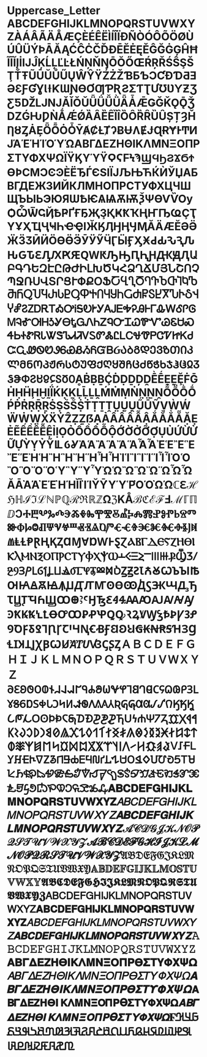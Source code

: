# Uppercase_Letter ABCDEFGHIJKLMNOPQRSTUVWXYZÀÁÂÃÄÅÆÇÈÉÊËÌÍÎÏÐÑÒÓÔÕÖØÙÚÛÜÝÞĀĂĄĆĈĊČĎĐĒĔĖĘĚĜĞĠĢĤĦĨĪĬĮİĲĴĶĹĻĽĿŁŃŅŇŊŌŎŐŒŔŖŘŚŜŞŠŢŤŦŨŪŬŮŰŲŴŶŸŹŻŽƁƂƄƆƇƉƊƋƎƏƐƑƓƔƖƗƘƜƝƟƠƢƤƦƧƩƬƮƯƱƲƳƵƷƸƼǄǇǊǍǏǑǓǕǗǙǛǞǠǢǤǦǨǪǬǮǱǴǶǷǸǺǼǾȀȂȄȆȈȊȌȎȐȒȔȖȘȚȜȞȠȢȤȦȨȪȬȮȰȲȺȻȽȾɁɃɄɅɆɈɊɌɎͰͲͶͿΆΈΉΊΌΎΏΑΒΓΔΕΖΗΘΙΚΛΜΝΞΟΠΡΣΤΥΦΧΨΩΪΫϏϒϓϔϘϚϜϞϠϢϤϦϨϪϬϮϴϷϹϺϽϾϿЀЁЂЃЄЅІЇЈЉЊЋЌЍЎЏАБВГДЕЖЗИЙКЛМНОПРСТУФХЦЧШЩЪЫЬЭЮЯѠѢѤѦѨѪѬѮѰѲѴѶѸѺѼѾҀҊҌҎҐҒҔҖҘҚҜҞҠҢҤҦҨҪҬҮҰҲҴҶҸҺҼҾӀӁӃӅӇӉӋӍӐӒӔӖӘӚӜӞӠӢӤӦӨӪӬӮӰӲӴӶӸӺӼӾԀԂԄԆԈԊԌԎԐԒԔԖԘԚԜԞԠԢԤԦԨԪԬԮԱԲԳԴԵԶԷԸԹԺԻԼԽԾԿՀՁՂՃՄՅՆՇՈՉՊՋՌՍՎՏՐՑՒՓՔՕՖႠႡႢႣႤႥႦႧႨႩႪႫႬႭႮႯႰႱႲႳႴႵႶႷႸႹႺႻႼႽႾႿჀჁჂჃჄჅჇჍᎠᎡᎢᎣᎤᎥᎦᎧᎨᎩᎪᎫᎬᎭᎮᎯᎰᎱᎲᎳᎴᎵᎶᎷᎸᎹᎺᎻᎼᎽᎾᎿᏀᏁᏂᏃᏄᏅᏆᏇᏈᏉᏊᏋᏌᏍᏎᏏᏐᏑᏒᏓᏔᏕᏖᏗᏘᏙᏚᏛᏜᏝᏞᏟᏠᏡᏢᏣᏤᏥᏦᏧᏨᏩᏪᏫᏬᏭᏮᏯᏰᏱᏲᏳᏴᏵᲐᲑᲒᲓᲔᲕᲖᲗᲘᲙᲚᲛᲜᲝᲞᲟᲠᲡᲢᲣᲤᲥᲦᲧᲨᲩᲪᲫᲬᲭᲮᲯᲰᲱᲲᲳᲴᲵᲶᲷᲸᲹᲺᲽᲾᲿḀḂḄḆḈḊḌḎḐḒḔḖḘḚḜḞḠḢḤḦḨḪḬḮḰḲḴḶḸḺḼḾṀṂṄṆṈṊṌṎṐṒṔṖṘṚṜṞṠṢṤṦṨṪṬṮṰṲṴṶṸṺṼṾẀẂẄẆẈẊẌẎẐẒẔẞẠẢẤẦẨẪẬẮẰẲẴẶẸẺẼẾỀỂỄỆỈỊỌỎỐỒỔỖỘỚỜỞỠỢỤỦỨỪỬỮỰỲỴỶỸỺỼỾἈἉἊἋἌἍἎἏἘἙἚἛἜἝἨἩἪἫἬἭἮἯἸἹἺἻἼἽἾἿὈὉὊὋὌὍὙὛὝὟὨὩὪὫὬὭὮὯᾸᾹᾺΆῈΈῊΉῘῙῚΊῨῩῪΎῬῸΌῺΏℂℇℋℌℍℐℑℒℕℙℚℛℜℝℤΩℨKÅℬℭℰℱℲℳℾℿⅅↃⰀⰁⰂⰃⰄⰅⰆⰇⰈⰉⰊⰋⰌⰍⰎⰏⰐⰑⰒⰓⰔⰕⰖⰗⰘⰙⰚⰛⰜⰝⰞⰟⰠⰡⰢⰣⰤⰥⰦⰧⰨⰩⰪⰫⰬⰭⰮⱠⱢⱣⱤⱧⱩⱫⱭⱮⱯⱰⱲⱵⱾⱿⲀⲂⲄⲆⲈⲊⲌⲎⲐⲒⲔⲖⲘⲚⲜⲞⲠⲢⲤⲦⲨⲪⲬⲮⲰⲲⲴⲶⲸⲺⲼⲾⳀⳂⳄⳆⳈⳊⳌⳎⳐⳒⳔⳖⳘⳚⳜⳞⳠⳢⳫⳭⳲꙀꙂꙄꙆꙈꙊꙌꙎꙐꙒꙔꙖꙘꙚꙜꙞꙠꙢꙤꙦꙨꙪꙬꚀꚂꚄꚆꚈꚊꚌꚎꚐꚒꚔꚖꚘꚚꜢꜤꜦꜨꜪꜬꜮꜲꜴꜶꜸꜺꜼꜾꝀꝂꝄꝆꝈꝊꝌꝎꝐꝒꝔꝖꝘꝚꝜꝞꝠꝢꝤꝦꝨꝪꝬꝮꝹꝻꝽꝾꞀꞂꞄꞆꞋꞍꞐꞒꞖꞘꞚꞜꞞꞠꞢꞤꞦꞨꞪꞫꞬꞭꞮꞰꞱꞲꞳꞴꞶꞸꞺꞼꞾꟂꟄꟅꟆＡＢＣＤＥＦＧＨＩＪＫＬＭＮＯＰＱＲＳＴＵＶＷＸＹＺ𐐀𐐁𐐂𐐃𐐄𐐅𐐆𐐇𐐈𐐉𐐊𐐋𐐌𐐍𐐎𐐏𐐐𐐑𐐒𐐓𐐔𐐕𐐖𐐗𐐘𐐙𐐚𐐛𐐜𐐝𐐞𐐟𐐠𐐡𐐢𐐣𐐤𐐥𐐦𐐧𐒰𐒱𐒲𐒳𐒴𐒵𐒶𐒷𐒸𐒹𐒺𐒻𐒼𐒽𐒾𐒿𐓀𐓁𐓂𐓃𐓄𐓅𐓆𐓇𐓈𐓉𐓊𐓋𐓌𐓍𐓎𐓏𐓐𐓑𐓒𐓓𐲀𐲁𐲂𐲃𐲄𐲅𐲆𐲇𐲈𐲉𐲊𐲋𐲌𐲍𐲎𐲏𐲐𐲑𐲒𐲓𐲔𐲕𐲖𐲗𐲘𐲙𐲚𐲛𐲜𐲝𐲞𐲟𐲠𐲡𐲢𐲣𐲤𐲥𐲦𐲧𐲨𐲩𐲪𐲫𐲬𐲭𐲮𐲯𐲰𐲱𐲲𑢠𑢡𑢢𑢣𑢤𑢥𑢦𑢧𑢨𑢩𑢪𑢫𑢬𑢭𑢮𑢯𑢰𑢱𑢲𑢳𑢴𑢵𑢶𑢷𑢸𑢹𑢺𑢻𑢼𑢽𑢾𑢿𖹀𖹁𖹂𖹃𖹄𖹅𖹆𖹇𖹈𖹉𖹊𖹋𖹌𖹍𖹎𖹏𖹐𖹑𖹒𖹓𖹔𖹕𖹖𖹗𖹘𖹙𖹚𖹛𖹜𖹝𖹞𖹟𝐀𝐁𝐂𝐃𝐄𝐅𝐆𝐇𝐈𝐉𝐊𝐋𝐌𝐍𝐎𝐏𝐐𝐑𝐒𝐓𝐔𝐕𝐖𝐗𝐘𝐙𝐴𝐵𝐶𝐷𝐸𝐹𝐺𝐻𝐼𝐽𝐾𝐿𝑀𝑁𝑂𝑃𝑄𝑅𝑆𝑇𝑈𝑉𝑊𝑋𝑌𝑍𝑨𝑩𝑪𝑫𝑬𝑭𝑮𝑯𝑰𝑱𝑲𝑳𝑴𝑵𝑶𝑷𝑸𝑹𝑺𝑻𝑼𝑽𝑾𝑿𝒀𝒁𝒜𝒞𝒟𝒢𝒥𝒦𝒩𝒪𝒫𝒬𝒮𝒯𝒰𝒱𝒲𝒳𝒴𝒵𝓐𝓑𝓒𝓓𝓔𝓕𝓖𝓗𝓘𝓙𝓚𝓛𝓜𝓝𝓞𝓟𝓠𝓡𝓢𝓣𝓤𝓥𝓦𝓧𝓨𝓩𝔄𝔅𝔇𝔈𝔉𝔊𝔍𝔎𝔏𝔐𝔑𝔒𝔓𝔔𝔖𝔗𝔘𝔙𝔚𝔛𝔜𝔸𝔹𝔻𝔼𝔽𝔾𝕀𝕁𝕂𝕃𝕄𝕆𝕊𝕋𝕌𝕍𝕎𝕏𝕐𝕬𝕭𝕮𝕯𝕰𝕱𝕲𝕳𝕴𝕵𝕶𝕷𝕸𝕹𝕺𝕻𝕼𝕽𝕾𝕿𝖀𝖁𝖂𝖃𝖄𝖅𝖠𝖡𝖢𝖣𝖤𝖥𝖦𝖧𝖨𝖩𝖪𝖫𝖬𝖭𝖮𝖯𝖰𝖱𝖲𝖳𝖴𝖵𝖶𝖷𝖸𝖹𝗔𝗕𝗖𝗗𝗘𝗙𝗚𝗛𝗜𝗝𝗞𝗟𝗠𝗡𝗢𝗣𝗤𝗥𝗦𝗧𝗨𝗩𝗪𝗫𝗬𝗭𝘈𝘉𝘊𝘋𝘌𝘍𝘎𝘏𝘐𝘑𝘒𝘓𝘔𝘕𝘖𝘗𝘘𝘙𝘚𝘛𝘜𝘝𝘞𝘟𝘠𝘡𝘼𝘽𝘾𝘿𝙀𝙁𝙂𝙃𝙄𝙅𝙆𝙇𝙈𝙉𝙊𝙋𝙌𝙍𝙎𝙏𝙐𝙑𝙒𝙓𝙔𝙕𝙰𝙱𝙲𝙳𝙴𝙵𝙶𝙷𝙸𝙹𝙺𝙻𝙼𝙽𝙾𝙿𝚀𝚁𝚂𝚃𝚄𝚅𝚆𝚇𝚈𝚉𝚨𝚩𝚪𝚫𝚬𝚭𝚮𝚯𝚰𝚱𝚲𝚳𝚴𝚵𝚶𝚷𝚸𝚹𝚺𝚻𝚼𝚽𝚾𝚿𝛀𝛢𝛣𝛤𝛥𝛦𝛧𝛨𝛩𝛪𝛫𝛬𝛭𝛮𝛯𝛰𝛱𝛲𝛳𝛴𝛵𝛶𝛷𝛸𝛹𝛺𝜜𝜝𝜞𝜟𝜠𝜡𝜢𝜣𝜤𝜥𝜦𝜧𝜨𝜩𝜪𝜫𝜬𝜭𝜮𝜯𝜰𝜱𝜲𝜳𝜴𝝖𝝗𝝘𝝙𝝚𝝛𝝜𝝝𝝞𝝟𝝠𝝡𝝢𝝣𝝤𝝥𝝦𝝧𝝨𝝩𝝪𝝫𝝬𝝭𝝮𝞐𝞑𝞒𝞓𝞔𝞕𝞖𝞗𝞘𝞙𝞚𝞛𝞜𝞝𝞞𝞟𝞠𝞡𝞢𝞣𝞤𝞥𝞦𝞧𝞨𝟊𞤀𞤁𞤂𞤃𞤄𞤅𞤆𞤇𞤈𞤉𞤊𞤋𞤌𞤍𞤎𞤏𞤐𞤑𞤒𞤓𞤔𞤕𞤖𞤗𞤘𞤙𞤚𞤛𞤜𞤝𞤞𞤟𞤠𞤡
